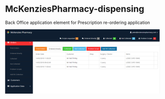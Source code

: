 # McKenziesPharmacy-dispensing
Back Office application element for Prescription re-ordering application

![alt text](https://github.com/neilpimley/McKenziesPharmacy-dispensing/blob/master/screenshot.PNG)

